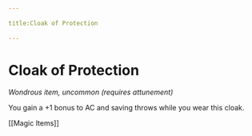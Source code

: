 --- 
title:Cloak of Protection 
---
# Cloak of Protection

*Wondrous item, uncommon (requires attunement)*

You gain a +1 bonus to AC and saving throws while you wear this cloak.


[[Magic Items]]
